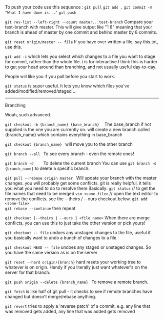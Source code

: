 
To push your code use this sequence :
`git pull`
`git add .`
`git commit -m "What I have done is..."`
`git push`

`git rev-list --left-right --count master...test-branch`
Compare your test-branch with master. This will give output like "1   8" meaning that your branch is ahead of master by one commit and behind master by 8 commits.

`git reset origin/master -- file`
If you have over written a file, say this.txt, use this.

`git add -i`
which lets you select which changes to a file you want to stage for commit, rather than the whole file. i is for interactive
I think this is harder to get your head around than branching, and not usually useful day-to-day.

People will like you if you pull before you start to work.

`git status`
is super useful. It lets you know which files you've added/modified/removed/staged ... 

_________________________
Branching

Woah, such advanced.

`git checkout -b {branch_name} {base_branch}  ` 
The base_branch if not supplied is the one you are currently on.
will create a new branch called {branch_name} which contains everything in base_branch 

`git checkout {branch_name} `
will move you to the other branch

`git branch --all `
To see every branch - even the remote ones!

`git branch -d    `
To delete the current branch
You can use `git branch -d {branch_name}` to delete a specific branch.

`git pull --rebase origin master `
Will update your branch with the master changes. you will probably get some conflicts. git is really helpful, it tells you what you need to do to resolve them
Basically: 
`git status`              // to get the file names that need to be merged
`vim <some-file>`         // open the text editor to remove the conflicts. see the --theirs / --ours checkout below.
`git add <some-file>`      
`git rebase --continue`
then repeat

`git checkout [--theirs | --ours ] <file name>`
When there are merge conflicts, you can use this to just take the other version or pick yours!

`git checkout -- file`
undoes any unstaged changes to the file, useful if you basically want to undo a bunch of changes to a file.

`git checkout HEAD -- file`
undoes any staged or unstaged changes. So you have the same version as is on the server

`git reset --hard origin/{branch}`
hard resets your working tree to whatever is on origin.  Handy if you literally just want whatever's on the server for that branch.

`git push origin --delete {branch_name} `
To remove a remote branch.

`git fetch`
is like half of git pull - it checks to see if remote branches have changed but doesn't merge/rebase anything.  

`git revert`
tries to apply a 'reverse patch' of a commit, e.g. any line that was removed gets added, any line that was added gets removed

